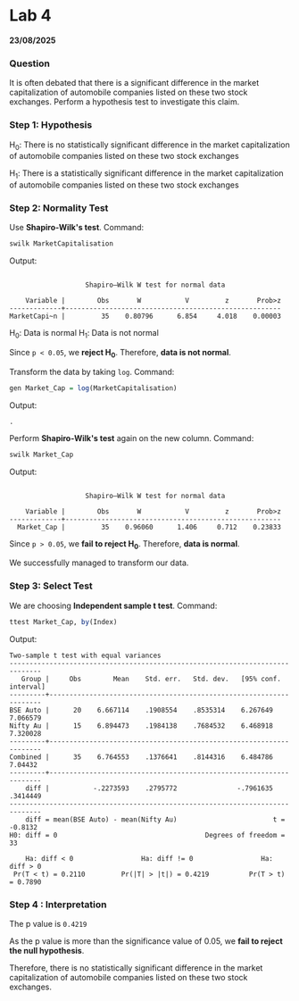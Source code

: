 # Lab 4

**23/08/2025**

### Question 
It is often debated that there is a significant difference in the market capitalization of automobile companies listed on these two stock exchanges. Perform a hypothesis test to investigate this claim.

### Step 1: Hypothesis
H<sub>0</sub>: There is no statistically significant difference in the market capitalization of automobile companies listed on these two stock exchanges

H<sub>1</sub>: There is a statistically significant difference in the market capitalization of automobile companies listed on these two stock exchanges

### Step 2: Normality Test
Use **Shapiro-Wilk's test**.
Command:
```r
swilk MarketCapitalisation
```

Output:
```

                   Shapiro–Wilk W test for normal data

    Variable |        Obs       W           V         z       Prob>z
-------------+------------------------------------------------------
MarketCapi~n |         35    0.80796      6.854     4.018    0.00003

```

H<sub>0</sub>: Data is normal
H<sub>1</sub>: Data is not normal

Since `p < 0.05`, we **reject H<sub>0</sub>**.
Therefore, **data is not normal**.

Transform the data by taking `log`.
Command:
```r
gen Market_Cap = log(MarketCapitalisation)
```

Output:
```
. 
```

Perform **Shapiro-Wilk's test** again on the new column.
Command:
```r
swilk Market_Cap
```

Output:
```

                   Shapiro–Wilk W test for normal data

    Variable |        Obs       W           V         z       Prob>z
-------------+------------------------------------------------------
  Market_Cap |         35    0.96060      1.406     0.712    0.23833

```

Since `p > 0.05`, we **fail to reject H<sub>0</sub>**.
Therefore, **data is normal**.

We successfully managed to transform our data.

### Step 3: Select Test
We are choosing **Independent sample t test**.
Command:
```r
ttest Market_Cap, by(Index)
```

Output:
```
Two-sample t test with equal variances
------------------------------------------------------------------------------
   Group |     Obs        Mean    Std. err.   Std. dev.   [95% conf. interval]
---------+--------------------------------------------------------------------
BSE Auto |      20    6.667114    .1908554    .8535314    6.267649    7.066579
Nifty Au |      15    6.894473    .1984138    .7684532    6.468918    7.320028
---------+--------------------------------------------------------------------
Combined |      35    6.764553    .1376641    .8144316    6.484786     7.04432
---------+--------------------------------------------------------------------
    diff |           -.2273593    .2795772               -.7961635    .3414449
------------------------------------------------------------------------------
    diff = mean(BSE Auto) - mean(Nifty Au)                        t =  -0.8132
H0: diff = 0                                     Degrees of freedom =       33

    Ha: diff < 0                 Ha: diff != 0                 Ha: diff > 0
 Pr(T < t) = 0.2110         Pr(|T| > |t|) = 0.4219          Pr(T > t) = 0.7890
```

### Step 4 : Interpretation
The p value is `0.4219`

As the p value is more than the significance value of 0.05, we **fail to reject the null hypothesis**.


Therefore, there is no statistically significant difference in the market capitalization of automobile companies listed on these two stock exchanges.

